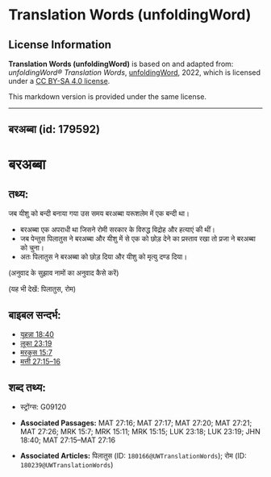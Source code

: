# Translation Words (unfoldingWord)

## License Information

**Translation Words (unfoldingWord)** is based on and adapted from: _unfoldingWord® Translation Words_, [unfoldingWord](https://unfoldingword.org/utw), 2022, which is licensed under a [CC BY-SA 4.0 license](https://creativecommons.org/licenses/by-sa/4.0/legalcode.en).

This markdown version is provided under the same license.



--------------------------------

## बरअब्बा (id: 179592)

बरअब्बा
=======

तथ्य:
-----

जब यीशु को बन्दी बनाया गया उस समय बरअब्बा यरूशलेम में एक बन्दी था।

* बरअब्बा एक अपराधी था जिसने रोमी सरकार के विरुद्ध विद्रोह और हत्याएं की थीं।
* जब पेन्तुस पिलातुस ने बरअब्बा और यीशु में से एक को छोड़ देने का प्रस्ताव रखा तो प्रजा ने बरअब्बा को चुना।
* अतः पिलातुस ने बरअब्बा को छोड़ दिया और यीशु को मृत्यु दण्ड दिया।

(अनुवाद के सुझाव नामों का अनुवाद कैसे करें)

(यह भी देखें: पिलातुस, रोम)

बाइबल सन्दर्भ:
--------------

* [यूहन्ना 18:40](https://ref.ly/John18:40)
* [लूका 23:19](https://ref.ly/Luke23:19)
* [मरकुस 15:7](https://ref.ly/Mark15:7)
* [मत्ती 27:15–16](https://ref.ly/Matt27:15-Matt27:16)

शब्द तथ्य:
----------

* स्ट्रोंग्स: G09120

* **Associated Passages:** MAT 27:16; MAT 27:17; MAT 27:20; MAT 27:21; MAT 27:26; MRK 15:7; MRK 15:11; MRK 15:15; LUK 23:18; LUK 23:19; JHN 18:40; MAT 27:15–MAT 27:16
* **Associated Articles:** पिलातुस (ID: `180166@UWTranslationWords`); रोम (ID: `180239@UWTranslationWords`)

